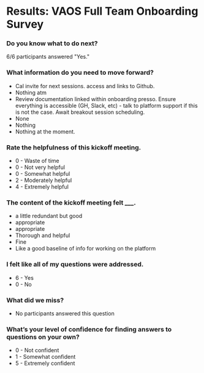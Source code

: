# Results: VAOS Full Team Onboarding Survey

### Do you know what to do next?
6/6 participants answered "Yes."

### What information do you need to move forward?
* Cal invite for next sessions. access and links to Github.
* Nothing atm
* Review documentation linked within onboarding presso. Ensure everything is accessible (GH, Slack, etc) - talk to platform support if this is not the case. Await breakout session scheduling.
* None
* Nothing
* Nothing at the moment.


### Rate the helpfulness of this kickoff meeting.
* 0 - Waste of time
* 0 - Not very helpful
* 0 - Somewhat helpful
* 2 - Moderately helpful
* 4 - Extremely helpful

### The content of the kickoff meeting felt ___.

* a little redundant but good
* appropriate
* appropriate
* Thorough and helpful
* Fine
* Like a good baseline of info for working on the platform

### I felt like all of my questions were addressed.

* 6 - Yes
* 0 - No

### What did we miss?

* No participants answered this question

### What’s your level of confidence for finding answers to questions on your own?
* 0 - Not confident
* 1 - Somewhat confident
* 5 - Extremely confident 
